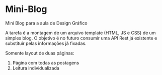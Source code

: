 # Mini-Blog
Mini Blog para a aula de Design Gráfico

A tarefa é a montagem de um arquivo template (HTML, JS e CSS) de um simples blog.
O objetivo é no futuro consumir uma API Rest já existente e substituir pelas informações já fixadas.

Somente layout de duas páginas:
1) Página com todas as postagens
2) Leitura individualizada
